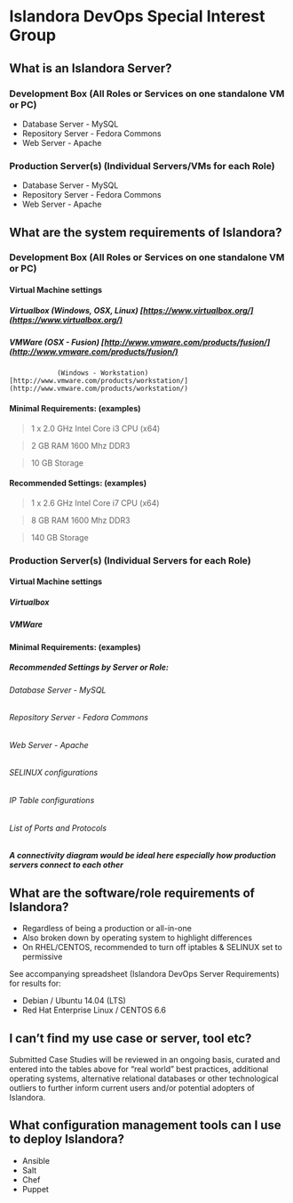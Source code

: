 # Islandora DevOps Special Interest Group

## What is an Islandora Server?

### Development Box (All Roles or Services on one standalone VM or PC) 
* Database Server - MySQL
* Repository Server - Fedora Commons
* Web Server - Apache	

### Production Server(s) (Individual Servers/VMs for each Role)
* Database Server - MySQL
* Repository Server - Fedora Commons
* Web Server - Apache

## What are the system requirements of Islandora?
	
### Development Box (All Roles or Services on one standalone VM or PC) 
#### Virtual Machine settings
##### Virtualbox (Windows, OSX, Linux) [https://www.virtualbox.org/](https://www.virtualbox.org/)
##### VMWare	(OSX - Fusion) [http://www.vmware.com/products/fusion/](http://www.vmware.com/products/fusion/)
                (Windows - Workstation) [http://www.vmware.com/products/workstation/](http://www.vmware.com/products/workstation/)
#### Minimal Requirements: (examples)
> 1 x 2.0 GHz Intel Core i3 CPU (x64)

> 2 GB RAM 1600 Mhz DDR3

> 10 GB Storage	
		
#### Recommended Settings: (examples)
> 1 x 2.6 GHz Intel Core i7 CPU (x64)

> 8 GB RAM 1600 Mhz DDR3

> 140 GB Storage

### Production Server(s) (Individual Servers for each Role)
#### Virtual Machine settings
##### Virtualbox
##### VMWare	

#### Minimal Requirements: (examples)
		
##### Recommended Settings by Server or Role:
###### Database Server - MySQL
###### Repository Server - Fedora Commons
###### Web Server - Apache
			
###### SELINUX configurations
###### IP Table configurations
###### List of Ports and Protocols

***A connectivity diagram would be ideal here especially how production servers connect to each other***

## What are the software/role requirements of Islandora? 
- Regardless of being a production or all-in-one
- Also broken down by operating system to highlight differences
- On RHEL/CENTOS, recommended to turn off iptables & SELINUX set to permissive 

See accompanying spreadsheet (Islandora DevOps Server Requirements) for results for:
- Debian / Ubuntu 14.04 (LTS)
- Red Hat Enterprise Linux / CENTOS 6.6

## I can’t find my use case or server, tool etc?
Submitted Case Studies will be reviewed in an ongoing basis, curated and entered into the tables above for “real world” best practices, additional operating systems, alternative relational databases or other technological outliers to further inform current users and/or potential adopters of Islandora.

## What configuration management tools can I use to deploy Islandora?
- Ansible
- Salt
- Chef
- Puppet
